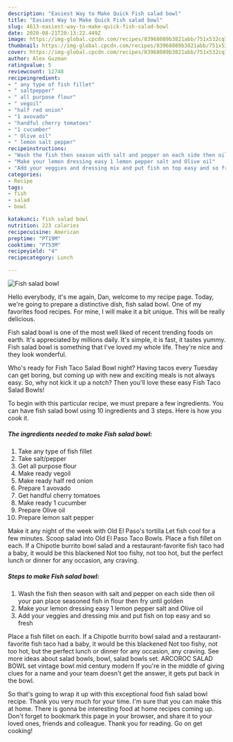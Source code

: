 ```yaml
---
description: "Easiest Way to Make Quick Fish salad bowl"
title: "Easiest Way to Make Quick Fish salad bowl"
slug: 4613-easiest-way-to-make-quick-fish-salad-bowl
date: 2020-08-21T20:13:22.449Z
image: https://img-global.cpcdn.com/recipes/83968089b3821abb/751x532cq70/fish-salad-bowl-recipe-main-photo.jpg
thumbnail: https://img-global.cpcdn.com/recipes/83968089b3821abb/751x532cq70/fish-salad-bowl-recipe-main-photo.jpg
cover: https://img-global.cpcdn.com/recipes/83968089b3821abb/751x532cq70/fish-salad-bowl-recipe-main-photo.jpg
author: Alex Guzman
ratingvalue: 5
reviewcount: 12748
recipeingredient:
- " any type of fish fillet"
- " saltpepper"
- " all purpose flour"
- " vegoil"
- "half red onion"
- "1 avovado"
- "handful cherry tomatoes"
- "1 cucumber"
- " Olive oil"
- " lemon salt pepper"
recipeinstructions:
- "Wash the fish then season with salt and pepper on each side then oil your pan place seasoned fish in flour then fry until golden"
- "Make your lemon dressing easy 1 lemon pepper salt and Olive oil"
- "Add your veggies and dressing mix and put fish on top easy and so fresh"
categories:
- Recipe
tags:
- fish
- salad
- bowl

katakunci: fish salad bowl 
nutrition: 223 calories
recipecuisine: American
preptime: "PT19M"
cooktime: "PT53M"
recipeyield: "4"
recipecategory: Lunch

---
```



![Fish salad bowl](https://img-global.cpcdn.com/recipes/83968089b3821abb/751x532cq70/fish-salad-bowl-recipe-main-photo.jpg)

Hello everybody, it's me again, Dan, welcome to my recipe page. Today, we're going to prepare a distinctive dish, fish salad bowl. One of my favorites food recipes. For mine, I will make it a bit unique. This will be really delicious.

Fish salad bowl is one of the most well liked of recent trending foods on earth. It's appreciated by millions daily. It's simple, it is fast, it tastes yummy. Fish salad bowl is something that I've loved my whole life. They're nice and they look wonderful.

Who&#39;s ready for Fish Taco Salad Bowl night? Having tacos every Tuesday can get boring, but coming up with new and exciting meals is not always easy. So, why not kick it up a notch? Then you&#39;ll love these easy Fish Taco Salad Bowls!


To begin with this particular recipe, we must prepare a few ingredients. You can have fish salad bowl using 10 ingredients and 3 steps. Here is how you cook it.

<!--inarticleads1-->

##### The ingredients needed to make Fish salad bowl:

1. Take  any type of fish fillet
1. Take  salt/pepper
1. Get  all purpose flour
1. Make ready  vegoil
1. Make ready half red onion
1. Prepare 1 avovado
1. Get handful cherry tomatoes
1. Make ready 1 cucumber
1. Prepare  Olive oil
1. Prepare  lemon salt pepper


Make it any night of the week with Old El Paso&#39;s tortilla Let fish cool for a few minutes. Scoop salad into Old El Paso Taco Bowls. Place a fish fillet on each. If a Chipotle burrito bowl salad and a restaurant-favorite fish taco had a baby, it would be this blackened Not too fishy, not too hot, but the perfect lunch or dinner for any occasion, any craving. 

<!--inarticleads2-->

##### Steps to make Fish salad bowl:

1. Wash the fish then season with salt and pepper on each side then oil your pan place seasoned fish in flour then fry until golden
1. Make your lemon dressing easy 1 lemon pepper salt and Olive oil
1. Add your veggies and dressing mix and put fish on top easy and so fresh


Place a fish fillet on each. If a Chipotle burrito bowl salad and a restaurant-favorite fish taco had a baby, it would be this blackened Not too fishy, not too hot, but the perfect lunch or dinner for any occasion, any craving. See more ideas about salad bowls, bowl, salad bowls set. ARCOROC SALAD BOWL set vintage bowl mid century modern If you&#39;re in the middle of giving clues for a name and your team doesn&#39;t get the answer, it gets put back in the bowl. 

So that's going to wrap it up with this exceptional food fish salad bowl recipe. Thank you very much for your time. I'm sure that you can make this at home. There is gonna be interesting food at home recipes coming up. Don't forget to bookmark this page in your browser, and share it to your loved ones, friends and colleague. Thank you for reading. Go on get cooking!
